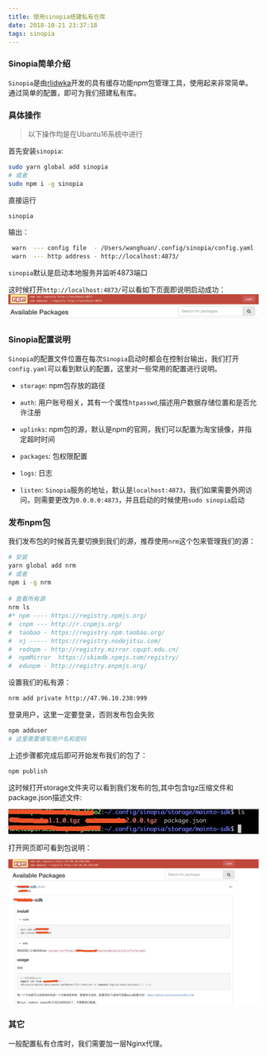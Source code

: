 ```yaml
---
title: 使用sinopia搭建私有仓库
date: 2018-10-21 23:37:18
tags: sinopia
---
```


### Sinopia简单介绍

`Sinopia`是由[rlidwka](https://github.com/rlidwka)开发的具有缓存功能npm包管理工具，使用起来非常简单。通过简单的配置，即可为我们搭建私有库。

### 具体操作

> 以下操作均是在Ubantu16系统中进行

首先安装`sinopia`:

```bash
sudo yarn global add sinopia
# 或者
sudo npm i -g sinopia
```

直接运行

```bash
sinopia
```
输出：

```bash
 warn  --- config file  - /Users/wanghuan/.config/sinopia/config.yaml
 warn  --- http address - http://localhost:4873/
```

`sinopia`默认是启动本地服务并监听4873端口

这时候打开`http://localhost:4873/`可以看如下页面即说明启动成功：
![](/images/sinopia1.png)

### Sinopia配置说明

`Sinopia`的配置文件位置在每次`Sinopia`启动时都会在控制台输出，我们打开`config.yaml`可以看到默认的配置，这里对一些常用的配置进行说明。

- `storage`: npm包存放的路径

- `auth`: 用户账号相关，其有一个属性`htpasswd`,描述用户数据存储位置和是否允许注册

- `uplinks`: npm包的源，默认是npm的官网，我们可以配置为淘宝镜像，并指定超时时间

- `packages`: 包权限配置

- `logs`: 日志

- `listen`: `Sinopia`服务的地址，默认是`localhost:4873`，我们如果需要外网访问，则需要更改为`0.0.0.0:4873`，并且启动的时候使用`sudo sinopia`启动

### 发布npm包

我们发布包的时候首先要切换到我们的源，推荐使用`nrm`这个包来管理我们的源：

```bash
# 安装
yarn global add nrm
# 或者
npm i -g nrm

# 查看所有源
nrm ls
#* npm ---- https://registry.npmjs.org/
#  cnpm --- http://r.cnpmjs.org/
#  taobao - https://registry.npm.taobao.org/
#  nj ----- https://registry.nodejitsu.com/
#  rednpm - http://registry.mirror.cqupt.edu.cn/
#  npmMirror  https://skimdb.npmjs.com/registry/
#  edunpm - http://registry.enpmjs.org/
```

设置我们的私有源：

```bash
nrm add private http://47.96.10.238:999
```

登录用户，这里一定要登录，否则发布包会失败

```bash
npm adduser
# 这里需要填写用户名和密码
```

上述步骤都完成后即可开始发布我们的包了：

```bash
npm publish
```

这时候打开storage文件夹可以看到我们发布的包,其中包含tgz压缩文件和package.json描述文件:

![](/images/sinopia2.png)

打开网页即可看到包说明：

![](/images/sinopia3.png)

### 其它

一般配置私有仓库时，我们需要加一层Nginx代理。